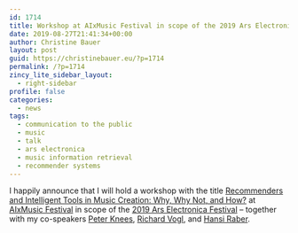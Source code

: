 ```yaml
---
id: 1714
title: Workshop at AIxMusic Festival in scope of the 2019 Ars Electronica Festival
date: 2019-08-27T21:41:34+00:00
author: Christine Bauer
layout: post
guid: https://christinebauer.eu/?p=1714
permalink: /?p=1714
zincy_lite_sidebar_layout:
  - right-sidebar
profile: false
categories:
  - news
tags:
  - communication to the public
  - music
  - talk
  - ars electronica
  - music information retrieval
  - recommender systems
---
```

I happily announce that I will hold a workshop with the title <a href="https://ars.electronica.art/outofthebox/en/aixmusic-tools/" rel="noopener noreferrer" target="_blank">Recommenders and Intelligent Tools in Music Creation: Why, Why Not, and How?</a> at <a href="https://ars.electronica.art/outofthebox/en/aixmusic/" rel="noopener noreferrer" target="_blank">AIxMusic Festival</a> in scope of the <a href="https://ars.electronica.art/outofthebox/en/" rel="noopener noreferrer" target="_blank">2019 Ars Electronica Festival</a> &ndash; together with my co-speakers <a href="https://www.ifs.tuwien.ac.at/~knees/" rel="noopener noreferrer" target="_blank">Peter Knees</a>, <a href="https://www.ifs.tuwien.ac.at/~vogl/" rel="noopener noreferrer" target="_blank">Richard Vogl</a>, and <a href="https://asdfg.me" rel="noopener noreferrer" target="_blank">Hansi Raber</a>.